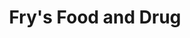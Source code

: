 ---
title: "Fry's Food and Drug"
url: /glendale/frys-food-and-drug-west-olive-avenue/
shop: supermarket
---